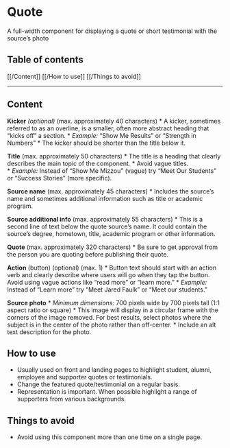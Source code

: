 # Quote
A full-width component for displaying a quote or short testimonial with the source’s photo

## Table of contents
[[/Content]]
[[/How to use]]
[[/Things to avoid]]

- - - -

## Content
**Kicker** _(optional)_ (max. approximately 40 characters)
	* A kicker, sometimes referred to as an overline, is a smaller, often more abstract heading that “kicks off” a section. 
		* _Example:_ “Show Me Results” or “Strength in Numbers”
	* The kicker should be shorter than the title below it.

**Title** (max. approximately 50 characters)
	* 	The title is a heading that clearly describes the main topic of the component. 
	* Avoid vague titles.  
		* _Example:_ Instead of “Show Me Mizzou” (vague) try “Meet Our Students” or “Success Stories” (more specific).
		
**Source name** (max. approximately 45 characters)
	* Includes the source’s name and sometimes additional information such as title or academic program. 
	
**Source additional info** (max. approximately 55 characters)
	* This is a second line of text below the quote source’s name. It could contain the source’s degree, hometown, title, academic program or other information.

**Quote** (max. approximately 320 characters)
	* Be sure to get approval from the person you are quoting before publishing their quote. 

**Action** (button) (optional) (max. 1) 
	* Button text should start with an action verb and clearly describe where users will go when they tap the button. Avoid using vague actions like “read more” or “learn more.” 
		* _Example:_ Instead of “Learn more” try “Meet Jared Faulk” or “Meet our students.”
	
**Source photo** 
	* _Minimum dimensions:_ 700 pixels wide by 700 pixels tall (1:1 aspect ratio or square)
	* This image will display in a circular frame with the corners of the image removed. For best results, select photos where the subject is in the center of the photo rather than off-center. 
	* Include an alt text description for the photo.
	
## How to use
* Usually used on front and landing pages to highlight student, alumni, employee and supporter quotes or testimonials. 
* Change the featured quote/testimonial on a regular basis. 
* Representation is important. When possible highlight a range of supporters from various backgrounds. 

## Things to avoid
* Avoid using this component more than one time on a single page. 
 